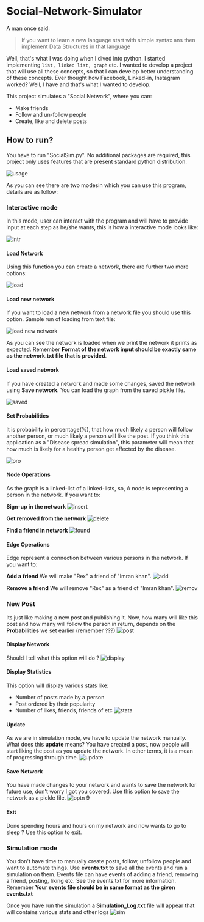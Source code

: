 # Social-Network-Simulator

A man once said:

> If you want to learn a new language start with simple syntax ans then implement Data Structures in that language

Well, that's what I was doing when I dived into python. I started implementing `list, linked list, graph` etc. I wanted to develop a project that will use all these concepts, so that I can develop better understanding of these concepts.  Ever thought how Facebook, Linked-in, Instagram worked? Well, I have and that's what I wanted to develop.

This project simulates a "Social Network", where you can:

- Make friends
- Follow and un-follow people
- Create, like and delete posts

## How to run?
You have to run "SocialSim.py". No additional packages are required, this project only uses features that are present standard python distribution.

![usage](https://user-images.githubusercontent.com/49767636/83347690-18f27a00-a340-11ea-9cde-17562ccc4129.jpg)

As you can see there are two modesin which you can use this program, details are as follow:

### Interactive mode
In this mode, user can interact with the program and will have to provide input at each step as he/she wants, this is how a interactive mode looks like:

![intr](https://user-images.githubusercontent.com/49767636/83347742-89010000-a340-11ea-8fb8-d8914e087ee3.jpg)

#### Load Network
Using this function you can create a network, there are further two more options:

![load](https://user-images.githubusercontent.com/49767636/83347764-bcdc2580-a340-11ea-87f9-183e6325994f.jpg)

#### Load new network
If you want to load a new network from a network file you should use this option. Sample run of loading from text file:

![load new network](https://user-images.githubusercontent.com/49767636/83347859-54da0f00-a341-11ea-9d69-3d369d50ea95.jpg)


As you can see the network is loaded when we print the network it prints as expected. Remember **Format of the network input should be exactly same as the network.txt file that is provided**.

#### Load saved network
If you have created a network and made some changes, saved the network using **Save network**. You can load the graph from the saved pickle file.

![saved](https://user-images.githubusercontent.com/49767636/83347962-36284800-a342-11ea-9536-22d9101e53b0.jpg)

#### Set Probabilities
It is probability in percentage(%), that how much likely a person will follow another person, or much likely a person will like the post. If you think this application as a "Disease spread simulation", this parameter will mean that how much is likely for a healthy person get affected by the disease. 

![pro](https://user-images.githubusercontent.com/49767636/83348049-c1094280-a342-11ea-8aae-32c5f222d335.jpg)

#### Node Operations
As the graph is a linked-list of a linked-lists, so, A node is representing a person in the network. If you want to:

**Sign-up in the network**
![insert](https://user-images.githubusercontent.com/49767636/83348191-a6839900-a343-11ea-9400-038b3fba6532.jpg)


**Get removed from the network**
![delete](https://user-images.githubusercontent.com/49767636/83348171-750acd80-a343-11ea-852d-cc99cbc94ac6.jpg)

**Find a friend in network**
![found](https://user-images.githubusercontent.com/49767636/83348147-412fa800-a343-11ea-8fca-285d8d00d257.jpg)

#### Edge Operations
Edge represent a connection between various persons in the network. If you want to:

**Add a friend**
We will make "Rex" a friend of "Imran khan".
![add](https://user-images.githubusercontent.com/49767636/83348313-d54e3f00-a344-11ea-8313-df63dd6df573.jpg)

**Remove a friend**
We will remove "Rex" as a friend of "Imran khan".
![remov](https://user-images.githubusercontent.com/49767636/83348335-fd3da280-a344-11ea-8553-85be0237e8ad.jpg)

### New Post
Its just like making a new post and publishing it. Now, how many will like this post and how many will follow the person in return, depends on the **Probabilities** we set earlier (remember ???)
![post](https://user-images.githubusercontent.com/49767636/83348411-c4ea9400-a345-11ea-8f58-62c8f3b2e5e4.jpg)

#### Display Network
Should I tell what this option will do ?
![display](https://user-images.githubusercontent.com/49767636/83348435-fbc0aa00-a345-11ea-91fb-53e00394babb.jpg)

#### Display Statistics
This option will display various stats like:

- Number of posts made by a person
- Post ordered by their popularity
- Number of likes, friends, friends of etc
![stata](https://user-images.githubusercontent.com/49767636/83348452-3a566480-a346-11ea-825d-ad2a5e129635.jpg)

#### Update
As we are in simulation mode, we have to update the network manually. What does this **update** means? You have created a post, now people will start liking the post as you update the network. In other terms, it is a mean of progressing through time.
![update](https://user-images.githubusercontent.com/49767636/83348540-0f204500-a347-11ea-8a9a-f559d7cdc66b.jpg)

#### Save Network
You have made changes to your network and wants to save the network for future use, don't worry I got you covered. Use this option to save the network as a pickle file.
![optn 9](https://user-images.githubusercontent.com/49767636/83348571-7211dc00-a347-11ea-9966-9d55feee5d07.jpg)

#### Exit 
Done spending hours and hours on my network and now wants to go to sleep ? Use this option to exit.

### Simulation mode
You don't have time to manually create posts, follow, unfollow people and want to automate things. Use **events.txt** to save all the events and run a simulation on them.
Events file can have events of adding a friend, removing a friend, posting, liking etc. See the  events.txt for more information. Remember **Your events file should be in same format as the given events.txt**

Once you have run the simulation a **Simulation_Log.txt** file will appear that will contains various stats and other logs
![sim](https://user-images.githubusercontent.com/49767636/83348752-b2be2500-a348-11ea-9c71-5b0a64b94f14.jpg)
